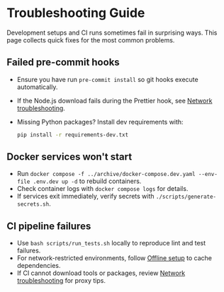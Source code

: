 # Troubleshooting Guide

Development setups and CI runs sometimes fail in surprising ways.
This page collects quick fixes for the most common problems.

## Failed pre-commit hooks

-   Ensure you have run `pre-commit install` so git hooks execute automatically.
-   If the Node.js download fails during the Prettier hook, see
    [Network troubleshooting](network-troubleshooting.md#pre-commit-nodeenv-ssl-errors).
-   Missing Python packages? Install dev requirements with:

    ```bash
    pip install -r requirements-dev.txt
    ```

## Docker services won't start

-   Run `docker compose -f ../archive/docker-compose.dev.yaml --env-file .env.dev up -d` to rebuild containers.
-   Check container logs with `docker compose logs` for details.
-   If services exit immediately, verify secrets with `./scripts/generate-secrets.sh`.

## CI pipeline failures

-   Use `bash scripts/run_tests.sh` locally to reproduce lint and test failures.
-   For network-restricted environments, follow [Offline setup](offline-setup.md) to cache dependencies.
-   If CI cannot download tools or packages, review [Network troubleshooting](network-troubleshooting.md) for proxy tips.
